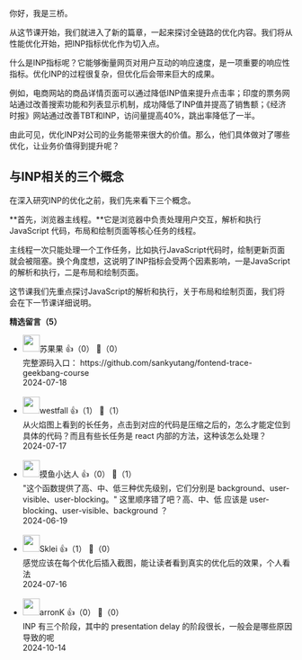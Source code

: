 你好，我是三桥。

从这节课开始，我们就进入了新的篇章，一起来探讨全链路的优化内容。我们将从性能优化开始，把INP指标优化作为切入点。

什么是INP指标呢？它能够衡量网页对用户互动的响应速度，是一项重要的响应性指标。优化INP的过程很复杂，但优化后会带来巨大的成果。

例如，电商网站的商品详情页面可以通过降低INP值来提升点击率；印度的票务网站通过改善搜索功能和列表显示机制，成功降低了INP值并提高了销售额；《经济时报》网站通过改善TBT和INP，访问量提高40%，跳出率降低了一半。

由此可见，优化INP对公司的业务能带来很大的价值。那么，他们具体做对了哪些优化，让业务价值得到提升呢？

## 与INP相关的三个概念

在深入研究INP的优化之前，我们先来看下三个概念。

**首先，浏览器主线程。**它是浏览器中负责处理用户交互，解析和执行 JavaScript 代码，布局和绘制页面等核心任务的线程。

主线程一次只能处理一个工作任务，比如执行JavaScript代码时，绘制更新页面就会被阻塞。换个角度想，这说明了INP指标会受两个因素影响，一是JavaScript的解析和执行，二是布局和绘制页面。

这节课我们先重点探讨JavaScript的解析和执行，关于布局和绘制页面，我们将会在下一节课详细说明。
<div><strong>精选留言（5）</strong></div><ul>
<li><img src="https://static001.geekbang.org/account/avatar/00/2b/86/73/5190bbde.jpg" width="30px"><span>苏果果</span> 👍（0） 💬（0）<div>完整源码入口：
https:&#47;&#47;github.com&#47;sankyutang&#47;fontend-trace-geekbang-course</div>2024-07-18</li><br/><li><img src="https://static001.geekbang.org/account/avatar/00/18/ea/05/9976b871.jpg" width="30px"><span>westfall</span> 👍（1） 💬（1）<div>从火焰图上看到的长任务，点击到对应的代码是压缩之后的，怎么才能定位到具体的代码？而且有些长任务是 react 内部的方法，这种该怎么处理？</div>2024-07-17</li><br/><li><img src="https://static001.geekbang.org/account/avatar/00/0f/83/2f/1634f6ac.jpg" width="30px"><span>摸鱼小达人</span> 👍（0） 💬（1）<div>&quot;这个函数提供了高、中、低三种优先级别，它们分别是 background、user-visible、user-blocking。&quot; 这里顺序错了吧？高、中、低 应该是 user-blocking、user-visible、background ？</div>2024-06-19</li><br/><li><img src="http://thirdwx.qlogo.cn/mmopen/vi_32/DYAIOgq83eokcpAyNicN9WS20hxaOEhDoqIl0Hdo9SuMrzhYDRsr6hkGcrQyMOQYfKRBFFSwZpXwW7Fc2wnHOdA/132" width="30px"><span>Sklei</span> 👍（1） 💬（0）<div>感觉应该在每个优化后插入截图，能让读者看到真实的优化后的效果，个人看法</div>2024-07-16</li><br/><li><img src="https://static001.geekbang.org/account/avatar/00/12/34/01/30ca98e6.jpg" width="30px"><span>arronK</span> 👍（0） 💬（0）<div>INP 有三个阶段，其中的 presentation delay 的阶段很长，一般会是哪些原因导致的呢</div>2024-10-14</li><br/>
</ul>